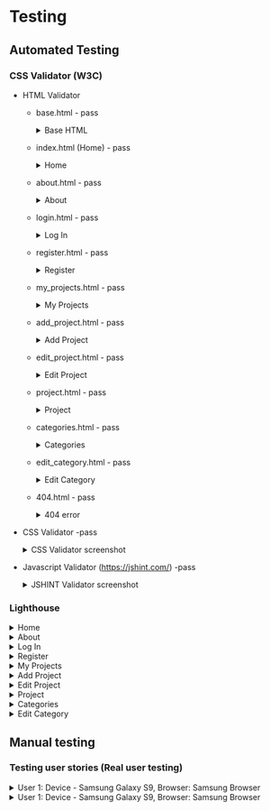 # Testing

## Automated Testing 

### CSS Validator (W3C)
 * HTML Validator 

   * base.html - pass
     <details>
     <summary>Base HTML</summary>
     <br>

     ![Base HMTL results](./sewingsquad/static/images/readme_docs/testing/W3C/home.PNG)
    
    </details>  

   * index.html (Home) - pass
      <details>
      <summary>Home</summary>
      <br>

      ![Home page results](./sewingsquad/static/images/readme_docs/testing/W3C/home.PNG)

      </details> 

   * about.html - pass

      <details>
      <summary>About</summary>
      <br>

      ![About page test results](./sewingsquad/static/images/readme_docs/testing/W3C/about.PNG)

      </details> 


   * login.html - pass
     <details>
     <summary>Log In</summary>
     <br>

     ![Log in test results ](./sewingsquad/static/images/readme_docs/testing/W3C/login.PNG)

    </details>  

    
   * register.html - pass
     <details>
     <summary>Register</summary>
     <br>

     ![Register page test reulst](./sewingsquad/static/images/readme_docs/testing/W3C/register.PNG)

    </details>  

   * my_projects.html - pass
     <details>
     <summary>My Projects</summary>
     <br>

     ![My projects page test reulst]()

    </details>      

   * add_project.html - pass
     <details>
     <summary>Add Project</summary>
     <br>

     ![Add project page test reulst]()

    </details>  

   * edit_project.html - pass
     <details>
     <summary>Edit Project</summary>
     <br>

     ![Edit Project page test reulst](./sewingsquad/static/images/readme_docs/testing/W3C/edit_project.PNG)

    </details>  

   * project.html - pass
     <details>
     <summary>Project</summary>
     <br>

     ![Project page test reulst](./sewingsquad/static/images/readme_docs/testing/W3C/project.PNG)

    </details>  

   * categories.html - pass
     <details>
     <summary>Categories</summary>
     <br>

     ![Categories page test reulst](./sewingsquad/static/images/readme_docs/testing/W3C/categories.PNG)

    </details>  

   * edit_category.html - pass
     <details>
     <summary>Edit Category</summary>
     <br>

     ![Edit Category page test reulst](./sewingsquad/static/images/readme_docs/testing/W3C/edit-category.PNG)

    </details>

    * 404.html - pass
        <details>
        <summary>404 error</summary>
        <br>

        ![404 error page test reulst]()

        </details>      
      

    

 * CSS Validator -pass

    <details>
    <summary>CSS Validator screenshot</summary>
    <br>
 
    ![Stylesheet Valiation](./sewingsquad/static/images/readme_docs/testing/W3C/style.PNG)

    </details>  


 * Javascript Validator (https://jshint.com/) -pass

    <details>
    <summary>JSHINT Validator screenshot</summary>
    <br>
  
    ![Javascript Valiation](./sewingsquad/static/images/readme_docs/testing/W3C/js_jshing.PNG)

    </details>   

  ### Lighthouse

  <details>
    <summary>Home</summary>
    <br>

  ![Home page results](./sewingsquad/static/images/readme_docs/testing/lighthouse/home.PNG)

  </details> 



   <details>
    <summary>About</summary>
    <br>

  ![About page test results](./sewingsquad/static/images/readme_docs/testing/lighthouse/about.PNG)

   </details> 

  <details>
    <summary>Log In</summary>
    <br>

  ![Log in test results ](./sewingsquad/static/images/readme_docs/testing/lighthouse/login.PNG)

  </details>  


  <details>
    <summary>Register</summary>
    <br>

  ![Register page test reulst](./sewingsquad/static/images/readme_docs/testing/lighthouse/register.PNG)

  </details>  

  <details>
    <summary>My Projects</summary>
    <br>

  ![My projects page test reulst]()

  </details>      

  <details>
    <summary>Add Project</summary>
    <br>

  ![Add project page test reulst](./sewingsquad/static/images/readme_docs/testing/lighthouse/add_project.PNG)

  </details>  

  <details>
    <summary>Edit Project</summary>
    <br>

  ![Edit Project page test reulst](./sewingsquad/static/images/readme_docs/testing/lighthouse/edit_project.PNG)

  </details>  


  <details>
    <summary>Project</summary>
    <br>

  ![Project page test reulst](./sewingsquad/static/images/readme_docs/testing/lighthouse/project.PNG)

  </details>  

  
  <details>
    <summary>Categories</summary>
    <br>

  ![Categories page test reulst](./sewingsquad/static/images/readme_docs/testing/lighthouse/categories.PNG)

  </details>  

  <details>
    <summary>Edit Category</summary>
    <br>

  ![Edit Category page test reulst](./sewingsquad/static/images/readme_docs/testing/lighthouse/edit_categories.PNG)

  </details>

## Manual testing

### Testing user stories (Real user testing)

<details>
<summary> User 1:   Device -  Samsung Galaxy S9, Browser: Samsung Browser
</summary>
<br>

<details>
<summary> Register
</summary>
<br>

| User stories | Feature | Expected result | Actual result |
|  :---| :---|  :---|  :---|
| 18  | Register page| When I click Register button on the top right corner it takes me to registration page | Works as expected |
| 3  | Icons Placeholder text |I know exactly what information I need to enter and it is clearly indicated by icons and text in the input box   | Works as expected|
| 7 | Required field | When I submit the form with an empty field, a message appears prompting me to fill in that field | Works as expected|
| 6 | Information icon (i) (Helper text) | When I hover over the circle with i icon, it shows me how the password should look  | Works as expected|
| 4, 15, 18, 33 | Register button | When I click register button , a message "Your  registration was successful " appears and I am directed to log in page | Works as expected|
|3 | Clear button | When I click clear button, the text in the form disapears | Works as expected|
|3 | Navigation buttons - How to play on smaller devices| Instructions are easy to read and on smaller devices I have scroll option | Works as expected|
| 15, 18 | Link to Log in page | When I click Log in link under the form, it takes me to Log in page | Works as expected|

</details>   

<details>
<summary> Log in
</summary>
<br>

| User stories | Feature | Expected result | Actual result |
|  :---| :---|  :---|  :---|
| 15, 20 | Login page | When I click Log In button on the top right corner it takes me to Log In page | Works as expected|
| 3 | Icons Placeholder text  | I know exactly what information I need to enter and it is clearly indicated by icons and text in the input box | Works as expected|
| 7 | Required field | When I submit the form with an empty field, a message appears prompting me to fill in that field | Works as expected|
| 6 | Information icon (i) (Helper text) | When I hover over the circle with i icon, it shows me how the password should look  | Works as expected|
| 3 | Clear button | When I click clear button the text in the for disapears | Works as expected|
| 18 | Link to Register page  | When I click Register link under the form, it takes me to Log in page  |  Works as expected |
| 7 | Log in button  | When I enter incorrect username and click the log in button, a message "Incorrect Username and/or Password" appears  |  Works as expected |
| 22, 15, 18 | Log in button  | When I click the log in button, a message "Welcome + my username" appears  and I am directed to my projects |  Works as expected |
| 15 | Header -Logged in user   | Once logged in, I can see Add project  and Log Out tabs  in the website header   |  Works as expected |
| 15 | Header -Logged in user  | Once logged in, Log in and Register tabs disappear from the website header  |  Works as expected |


</details> 

<details>
<summary> Log out
</summary>
<br>
 
| User stories | Feature | Expected result | Actual result |
|  :---| :---|  :---|  :---|
| 15, 18 | Login Out button | When I click Log Out button on the top right corner, it takes me to log in page |  Works as expected |
| 18, 30 | Login Out button   | When I click Log Out button on the top right corner it logs me out of my account |  Works as expected |
| 15, 30 | Login Out button | When I click Log Out button on the top right corner, a message "You have been logged out" appears |  Works as expected |
| 15, 32 | Login Out button | When I click Log Out button on the top right corner, I can see Home, Log in and Register tabs in the page header  |  Works as expected |
| 15, 32| Login Out button | When I click Log Out button on the top right corner, My projects and Add project tabs disappear from the page header |  Works as expected |



</details> 

<details>
<summary> My project 
</summary>
<br>

| User stories | Feature | Expected result | Actual result |
|  :---| :---|  :---|  :---|
| 18 | Add project button | When I click the 'add project' button it opens 'Add Project' form |  Works as expected |
| 2 39 | Card-panel | All the project which I have added are displayed on this page  |  Works as expected |
| 14 | Card-panel | When I click "See more information" link, it opens that specific project  |  Works as expected |
| 32 | Card-panel | When I am not logged in and I click on "See more information" I get a message that I need to be logged in to view the content |  Works as expected |
| 18 | Edit button | When I click Edit button, it opens an edit form|  Works as expected |
| 19 | Delete button | When I click Delete button, a modal appears |  Works as expected |

</details>

<details>
<summary> Add Project
</summary>
<br>

| User stories | Feature | Expected result | Actual result |
|  :---| :---|  :---|  :---|
| 8, 18 | Add project button (Header) | When I click the add project button in navidation menu, it opens an Add project form  |  Works as expected |
| 8, 18, 24 | Add project button (My projects page ) | WWhen I click the add project button on my projects page, it opens an Add project form | Works as expected |
| 3 | Icons Placeholder text  | I know exactly what information I need to enter and it is clearly indicated by icons and text in the input box |  Works as expected |
| 7 | Required field | When I submit the form with an empty field, a message appears prompting me to fill in that field |  Works as expected |
| 7 | Flash message | When I submit a form with the same project name, I get a message saying that 'This project already exists..' |  Works as expected |
| 15, 36, 34 | Add project button | When I click "Add" button  link under the form, it takes me back to my projects page and I can see this project there  |  Works as expected |
| 23, 15 | Add project button | When I click "Add" button  link under the form, a message appears saying "Your project was added successfully"  |  Works as expected |
| 15, 18 | Back button| When I click "back"  button it takes me back to the "My projects" page  |  Works as expected |

</details> 


<details>
<summary> Edit
</summary>
<br>

| User stories | Feature | Expected result | Actual result |
|  :---| :---|  :---|  :---|
| 18, 25 | Edit button  | When I click the "Edit" button, it opens an "Edit project" form |  Works as expected |
| 3 | Icons Placeholder text  | I know exactly what information I need to enter and it is clearly indicated by icons and text in the input box  |  Works as expected |
| 7 | Required field | When I submit the form with an empty field, a message appears prompting me to fill in that field |  Works as expected |
| 15 | Edit project button | When I click "Edit" button link under the form, it takes me back to my projects page |  Works as expected |
| 15, 41 | Edit project button | When I click "Edit" button link under the form, a message appears saying "Your project has been successfully edited"  |  Works as expected |
| 25, 41, 39 | Edit project button | When I click "see more info.." link, I see the changes  |  Works as expected |
| 15 | Back button | When I click "back"  button it takes me back to the "My projects" page |  Works as expected |

</details> 

<details>
<summary> Home page
</summary>
<br>

| User stories | Feature | Expected result | Actual result |
|  :---| :---|  :---|  :---|
| 18 | Home page | When I click on "Home" button it takes me to the page with all the projects |  Works as expected |
| 1, 43 | Hero image and the logo | I can see logo and the slogan  |  Works as expected |
| 9 , 11, 23, 37 | Card | I can see my projects and other peoples projects with basic information |  Works as expected |
| 9, 12 | Card | When I hover over pictures, another picture appears |  Works as expected |
| 26, 31, 41 | Edit project button | When I click on edit button of the project posted by other user, a message appears saying "You must be an admin or the owner of this post to edit it"  |  Works as expected |
| 25 | Edit project button | When I click on edit button of my own post, edit form opens  |  Works as expected |
| 27, 31, 42 | Delete project button | When I click on delete button of the project posted by other user, a message appears saying ""You don’t have permission to delete this  post….." |  Works as expected |
| 28 | Delete project button| When I click on delete button of my own post, I am asked to confirm the deletion  |  Works as expected |
| 28 | Delete Modal | When I click "Yes" button in modal the project disappears from my projects view |  Works as expected |
| 28 | Delete Modal | When I click "No" button, it takes my back to "My projects" page  |  Works as expected |

</details> 

<details>
<summary> Header
</summary>
<br>

| User stories | Feature | Expected result | Actual result |
|  :---| :---|  :---|  :---|
| 18, 44 | Logo | When I click on logo, it brings me back to Home page |  Works as expected |
| 15, 18, 44 | Nav bar | All the links to other pages are clearly displayed in the right side of the header  |  Works as expected |
| 15, 18, 44 | Home button | When I click on "About" button it takes me to the page where I can read more about Sewing Squad |  Works as expected |
| 15, 18, 44 | My project button | When I click on "My projects" button it takes me to the page with my projects   |  Works as expected |
| 1, 15, 18, 44 | About page | WWhen I click on "About" button it takes me to the page where I can read more about Sewing Squad |  Works as expected |
| 15, 18, 44 | Add project | When I click on "Add project" button it opens a form to add a project |  Works as expected |
| 15, 18, 44| Log out  | When I click on "Log out" button it logs me out  |  Works as expected |


</details> 

<details>
<summary> Footer
</summary>
<br>

| User stories | Feature | Expected result | Actual result |
|  :---| :---|  :---|  :---|
| 15, 18 | Logo | When I click on logo, it brigns me back to Home page |  Works as expected |
| 15, 18 | Github link | When I click on Github icon, it opnes Github page in a new tab  |  Works as expected |
| 15, 18 | Linked in link| When I click on Linked inicon, it opnes Linked in page in a new tab  |  Works as expected |
| 15 | Copyright with latest date  | Copyright shows actual year |  Works as expected |

</details> 

<details>
<summary> Search functionality
</summary>
<br>

| User stories | Feature | Expected result | Actual result |
|  :---| :---|  :---|  :---|
| 10, 29 | Search  | When I type a word in search bar, it shows me only the posts which contain that word |  Works as expected |
| 10, 15,29 | Search | When the search brings one ore more results , a message appears showing number of results for that word  |  Works as expected |
| 10, 15,29 | Search  | When no posts contains the queried word , a message appears saying "Sorry! No results found for + the word. Please try another search  |  Works as expected |
| 15 | Helper text | The text under the search window shows clearly what type of words I can search for |  Works as expected |

</details> 

<details>
<summary> Project page
</summary>
<br>

| User stories | Feature | Expected result | Actual result |
|  :---| :---|  :---|  :---|
| 38 | See more info link | When I click on "see more info" link, it will take me to the page for that project |  Works as expected |
| 31 | See more info link | When I am logged out and I click on "see more info" link, it will show a message that only registered users can view the project  |  Works as expected |
| 11 | Card | I can see summary information and instructions on this page  |  Works as expected |
| 9, 12 | Image | When I swipe the image or click on the arrow (on bigger devices) another picture appears  |  Works as expected |
| 15, 18 | View my projects button | When I click on view my project button, it takes me to My project page |  Works as expected |
| 15, 18 | View all projects button| When I click on view all project button, it takes me to Home page  |  Works as expected |

</details> 

<details>
<summary> Comment functionality
</summary>
<br>

| User stories | Feature | Expected result | Actual result |
|  :---| :---|  :---|  :---|
| 19 | Add comment button | When I click add comment button, it adds the comment in th ecomment section above |  Works as expected |
| 19 | Comment button | When I click clear button, it clears the text area |  Works as expected |
| 19 | Comment button | I can see mine and other user's comments |  Works as expected |

</details> 

<details>
<summary> 404 page
</summary>
<br>

| User stories | Feature | Expected result | Actual result |
|  :---| :---|  :---|  :---|
| 41 | 404. html | When the game is not found I am directed to the page that tell me that the page is not found |  Works as expected |
| 42 | Back to the game button | When I click the back to the game button it takes me back to theMain menu  |  Works as expected |

</details> 

<details>
<summary> Admin access (categories page)
</summary>
<br>

| User stories | Feature | Expected result | Actual result |
|  :---| :---|  :---|  :---|
| 35 | Add category | When I click add category, the category I wrote will appear in the category list |  Works as expected |
| 40 | Edit button | When I click the back to the game button it takes me back to theMain menu  |  Works as expected |
| 40 | Delete button | When I click the back to the game button it takes me back to theMain menu  |  Works as expected |
| 31 | Edit project button  | When I click the back to the game button it takes me back to theMain menu  |  Works as expected |
| 31 | Delete project button | When I click the back to the game button it takes me back to theMain menu  |  Works as expected |

</details> 

</details> 


<details>
<summary> User 1:   Device -  Samsung Galaxy S9, Browser: Samsung Browser
</summary>
<br>

<details>
<summary> Register
</summary>
<br>

| User stories | Feature | Expected result | Actual result |
|  :---| :---|  :---|  :---|
| 18  | Register page| When I click Register button on the top right corner it takes me to registration page | Works as expected |
| 3  | Icons Placeholder text |I know exactly what information I need to enter and it is clearly indicated by icons and text in the input box   | Works as expected|
| 7 | Required field | When I submit the form with an empty field, a message appears prompting me to fill in that field | Works as expected|
| 6 | Information icon (i) (Helper text) | When I hover over the circle with i icon, it shows me how the password should look  | Works as expected|
| 4, 15, 18, 33 | Register button | When I click register button , a message "Your  registration was successful " appears and I am directed to log in page | Works as expected|
|3 | Clear button | When I click clear button, the text in the form disapears | Works as expected|
|3 | Navigation buttons - How to play on smaller devices| Instructions are easy to read and on smaller devices I have scroll option | Works as expected|
| 15, 18 | Link to Log in page | When I click Log in link under the form, it takes me to Log in page | Works as expected|

</details>   

<details>
<summary> Log in
</summary>
<br>

| User stories | Feature | Expected result | Actual result |
|  :---| :---|  :---|  :---|
| 15, 20 | Login page | When I click Log In button on the top right corner it takes me to Log In page | Works as expected|
| 3 | Icons Placeholder text  | I know exactly what information I need to enter and it is clearly indicated by icons and text in the input box | Works as expected|
| 7 | Required field | When I submit the form with an empty field, a message appears prompting me to fill in that field | Works as expected|
| 6 | Information icon (i) (Helper text) | When I hover over the circle with i icon, it shows me how the password should look  | Works as expected|
| 3 | Clear button | When I click clear button the text in the for disapears | Works as expected|
| 18 | Link to Register page  | When I click Register link under the form, it takes me to Log in page  |  Works as expected |
| 7 | Log in button  | When I enter incorrect username and click the log in button, a message "Incorrect Username and/or Password" appears  |  Works as expected |
| 22, 15, 18 | Log in button  | When I click the log in button, a message "Welcome + my username" appears  and I am directed to my projects |  Works as expected |
| 15 | Header -Logged in user   | Once logged in, I can see Add project  and Log Out tabs  in the website header   |  Works as expected |
| 15 | Header -Logged in user  | Once logged in, Log in and Register tabs disappear from the website header  |  Works as expected |


</details> 

<details>
<summary> Log out
</summary>
<br>
 
| User stories | Feature | Expected result | Actual result |
|  :---| :---|  :---|  :---|
| 15, 18 | Login Out button | When I click Log Out button on the top right corner, it takes me to log in page |  Works as expected |
| 18, 30 | Login Out button   | When I click Log Out button on the top right corner it logs me out of my account |  Works as expected |
| 15, 30 | Login Out button | When I click Log Out button on the top right corner, a message "You have been logged out" appears |  Works as expected |
| 15, 32 | Login Out button | When I click Log Out button on the top right corner, I can see Home, Log in and Register tabs in the page header  |  Works as expected |
| 15, 32| Login Out button | When I click Log Out button on the top right corner, My projects and Add project tabs disappear from the page header |  Works as expected |



</details> 

<details>
<summary> My project 
</summary>
<br>

| User stories | Feature | Expected result | Actual result |
|  :---| :---|  :---|  :---|
| 18 | Add project button | When I click the 'add project' button it opens 'Add Project' form |  Works as expected |
| 2 39 | Card-panel | All the project which I have added are displayed on this page  |  Works as expected |
| 14 | Card-panel | When I click "See more information" link, it opens that specific project  |  Works as expected |
| 32 | Card-panel | When I am not logged in and I click on "See more information" I get a message that I need to be logged in to view the content |  Works as expected |
| 18 | Edit button | When I click Edit button, it opens an edit form|  Works as expected |
| 19 | Delete button | When I click Delete button, a modal appears |  Works as expected |

</details>

<details>
<summary> Add Project
</summary>
<br>

| User stories | Feature | Expected result | Actual result |
|  :---| :---|  :---|  :---|
| 8, 18 | Add project button (Header) | When I click the add project button in navidation menu, it opens an Add project form  |  Works as expected |
| 8, 18, 24 | Add project button (My projects page ) | WWhen I click the add project button on my projects page, it opens an Add project form | Works as expected |
| 3 | Icons Placeholder text  | I know exactly what information I need to enter and it is clearly indicated by icons and text in the input box |  Works as expected |
| 7 | Required field | When I submit the form with an empty field, a message appears prompting me to fill in that field |  Works as expected |
| 7 | Flash message | When I submit a form with the same project name, I get a message saying that 'This project already exists..' |  Works as expected |
| 15, 36, 34 | Add project button | When I click "Add" button  link under the form, it takes me back to my projects page and I can see this project there  |  Works as expected |
| 23, 15 | Add project button | When I click "Add" button  link under the form, a message appears saying "Your project was added successfully"  |  Works as expected |
| 15, 18 | Back button| When I click "back"  button it takes me back to the "My projects" page  |  Works as expected |

</details> 


<details>
<summary> Edit
</summary>
<br>

| User stories | Feature | Expected result | Actual result |
|  :---| :---|  :---|  :---|
| 18, 25 | Edit button  | When I click the "Edit" button, it opens an "Edit project" form |  Works as expected |
| 3 | Icons Placeholder text  | I know exactly what information I need to enter and it is clearly indicated by icons and text in the input box  |  Works as expected |
| 7 | Required field | When I submit the form with an empty field, a message appears prompting me to fill in that field |  Works as expected |
| 15 | Edit project button | When I click "Edit" button link under the form, it takes me back to my projects page |  Works as expected |
| 15, 41 | Edit project button | When I click "Edit" button link under the form, a message appears saying "Your project has been successfully edited"  |  Works as expected |
| 25, 41, 39 | Edit project button | When I click "see more info.." link, I see the changes  |  Works as expected |
| 15 | Back button | When I click "back"  button it takes me back to the "My projects" page |  Works as expected |

</details> 

<details>
<summary> Home page
</summary>
<br>

| User stories | Feature | Expected result | Actual result |
|  :---| :---|  :---|  :---|
| 18 | Home page | When I click on "Home" button it takes me to the page with all the projects |  Works as expected |
| 1, 43 | Hero image and the logo | I can see logo and the slogan  |  Works as expected |
| 9 , 11, 23, 37 | Card | I can see my projects and other peoples projects with basic information |  Works as expected |
| 9, 12 | Card | When I hover over pictures, another picture appears |  Works as expected |
| 26, 31, 41 | Edit project button | When I click on edit button of the project posted by other user, a message appears saying "You must be an admin or the owner of this post to edit it"  |  Works as expected |
| 25 | Edit project button | When I click on edit button of my own post, edit form opens  |  Works as expected |
| 27, 31, 42 | Delete project button | When I click on delete button of the project posted by other user, a message appears saying ""You don’t have permission to delete this  post….." |  Works as expected |
| 28 | Delete project button| When I click on delete button of my own post, I am asked to confirm the deletion  |  Works as expected |
| 28 | Delete Modal | When I click "Yes" button in modal the project disappears from my projects view |  Works as expected |
| 28 | Delete Modal | When I click "No" button, it takes my back to "My projects" page  |  Works as expected |

</details> 

<details>
<summary> Header
</summary>
<br>

| User stories | Feature | Expected result | Actual result |
|  :---| :---|  :---|  :---|
| 18, 44 | Logo | When I click on logo, it brings me back to Home page |  Works as expected |
| 15, 18, 44 | Nav bar | All the links to other pages are clearly displayed in the right side of the header  |  Works as expected |
| 15, 18, 44 | Home button | When I click on "About" button it takes me to the page where I can read more about Sewing Squad |  Works as expected |
| 15, 18, 44 | My project button | When I click on "My projects" button it takes me to the page with my projects   |  Works as expected |
| 1, 15, 18, 44 | About page | WWhen I click on "About" button it takes me to the page where I can read more about Sewing Squad |  Works as expected |
| 15, 18, 44 | Add project | When I click on "Add project" button it opens a form to add a project |  Works as expected |
| 15, 18, 44| Log out  | When I click on "Log out" button it logs me out  |  Works as expected |


</details> 

<details>
<summary> Footer
</summary>
<br>

| User stories | Feature | Expected result | Actual result |
|  :---| :---|  :---|  :---|
| 15, 18 | Logo | When I click on logo, it brigns me back to Home page |  Works as expected |
| 15, 18 | Github link | When I click on Github icon, it opnes Github page in a new tab  |  Works as expected |
| 15, 18 | Linked in link| When I click on Linked inicon, it opnes Linked in page in a new tab  |  Works as expected |
| 15 | Copyright with latest date  | Copyright shows actual year |  Works as expected |

</details> 

<details>
<summary> Search functionality
</summary>
<br>

| User stories | Feature | Expected result | Actual result |
|  :---| :---|  :---|  :---|
| 10, 29 | Search  | When I type a word in search bar, it shows me only the posts which contain that word |  Works as expected |
| 10, 15,29 | Search | When the search brings one ore more results , a message appears showing number of results for that word  |  Works as expected |
| 10, 15,29 | Search  | When no posts contains the queried word , a message appears saying "Sorry! No results found for + the word. Please try another search  |  Works as expected |
| 15 | Helper text | The text under the search window shows clearly what type of words I can search for |  Works as expected |

</details> 

<details>
<summary> Project page
</summary>
<br>

| User stories | Feature | Expected result | Actual result |
|  :---| :---|  :---|  :---|
| 38 | See more info link | When I click on "see more info" link, it will take me to the page for that project |  Works as expected |
| 31 | See more info link | When I am logged out and I click on "see more info" link, it will show a message that only registered users can view the project  |  Works as expected |
| 11 | Card | I can see summary information and instructions on this page  |  Works as expected |
| 9, 12 | Image | When I swipe the image or click on the arrow (on bigger devices) another picture appears  |  Works as expected |
| 15, 18 | View my projects button | When I click on view my project button, it takes me to My project page |  Works as expected |
| 15, 18 | View all projects button| When I click on view all project button, it takes me to Home page  |  Works as expected |

</details> 

<details>
<summary> Comment functionality
</summary>
<br>

| User stories | Feature | Expected result | Actual result |
|  :---| :---|  :---|  :---|
| 19 | Add comment button | When I click add comment button, it adds the comment in th ecomment section above |  Works as expected |
| 19 | Comment button | When I click clear button, it clears the text area |  Works as expected |
| 19 | Comment button | I can see mine and other user's comments |  Works as expected |

</details> 

<details>
<summary> 404 page
</summary>
<br>

| User stories | Feature | Expected result | Actual result |
|  :---| :---|  :---|  :---|
| 41 | 404. html | When the game is not found I am directed to the page that tell me that the page is not found |  Works as expected |
| 42 | Back to the game button | When I click the back to the game button it takes me back to theMain menu  |  Works as expected |

</details> 


</details> 
      

